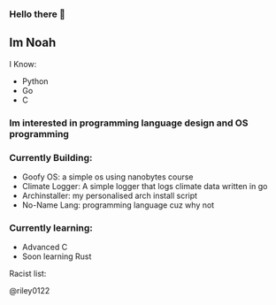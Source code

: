 ### Hello there 👋

## Im Noah

I Know:
  - Python
  - Go
  - C

### Im interested in programming language design and OS programming

### Currently Building:
  - Goofy OS: a simple os using nanobytes course
  - Climate Logger: A simple logger that logs climate data written in go
  - Archinstaller: my personalised arch install script
  - No-Name Lang: programming language cuz why not

### Currently learning:
- Advanced C
- Soon learning Rust

Racist list:

@riley0122
